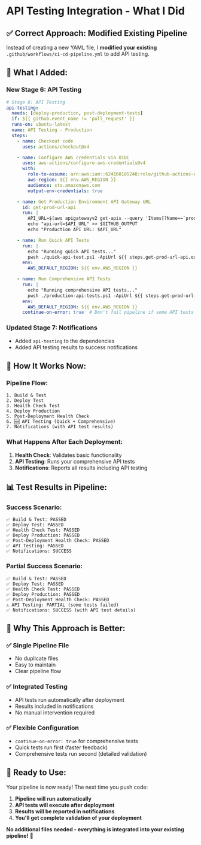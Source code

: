 # API Testing Integration - What I Did

## ✅ **Correct Approach: Modified Existing Pipeline**

Instead of creating a new YAML file, I **modified your existing** `.github/workflows/ci-cd-pipeline.yml` to add API testing.

## 🔧 **What I Added:**

### **New Stage 6: API Testing**
```yaml
# Stage 6: API Testing
api-testing:
  needs: [deploy-production, post-deployment-tests]
  if: ${{ github.event_name != 'pull_request' }}
  runs-on: ubuntu-latest
  name: API Testing - Production
  steps:
    - name: Checkout code
      uses: actions/checkout@v4

    - name: Configure AWS credentials via OIDC
      uses: aws-actions/configure-aws-credentials@v4
      with:
        role-to-assume: arn:aws:iam::624160185248:role/github-actions-ecs-deployer
        aws-region: ${{ env.AWS_REGION }}
        audience: sts.amazonaws.com
        output-env-credentials: true

    - name: Get Production Environment API Gateway URL
      id: get-prod-url-api
      run: |
        API_URL=$(aws apigatewayv2 get-apis --query 'Items[?Name==`production-user-management-api`].ApiEndpoint' --output text)
        echo "api-url=$API_URL" >> $GITHUB_OUTPUT
        echo "Production API URL: $API_URL"

    - name: Run Quick API Tests
      run: |
        echo "Running quick API tests..."
        pwsh ./quick-api-test.ps1 -ApiUrl ${{ steps.get-prod-url-api.outputs.api-url }}
      env:
        AWS_DEFAULT_REGION: ${{ env.AWS_REGION }}

    - name: Run Comprehensive API Tests
      run: |
        echo "Running comprehensive API tests..."
        pwsh ./production-api-tests.ps1 -ApiUrl ${{ steps.get-prod-url-api.outputs.api-url }}
      env:
        AWS_DEFAULT_REGION: ${{ env.AWS_REGION }}
      continue-on-error: true  # Don't fail pipeline if some API tests fail
```

### **Updated Stage 7: Notifications**
- Added `api-testing` to the dependencies
- Added API testing results to success notifications

## 🚀 **How It Works Now:**

### **Pipeline Flow:**
```
1. Build & Test
2. Deploy Test
3. Health Check Test
4. Deploy Production
5. Post-Deployment Health Check
6. 🆕 API Testing (Quick + Comprehensive)
7. Notifications (with API test results)
```

### **What Happens After Each Deployment:**
1. **Health Check**: Validates basic functionality
2. **API Testing**: Runs your comprehensive API tests
3. **Notifications**: Reports all results including API testing

## 📊 **Test Results in Pipeline:**

### **Success Scenario:**
```
✅ Build & Test: PASSED
✅ Deploy Test: PASSED
✅ Health Check Test: PASSED
✅ Deploy Production: PASSED
✅ Post-Deployment Health Check: PASSED
✅ API Testing: PASSED
✅ Notifications: SUCCESS
```

### **Partial Success Scenario:**
```
✅ Build & Test: PASSED
✅ Deploy Test: PASSED
✅ Health Check Test: PASSED
✅ Deploy Production: PASSED
✅ Post-Deployment Health Check: PASSED
⚠️ API Testing: PARTIAL (some tests failed)
✅ Notifications: SUCCESS (with API test details)
```

## 🎯 **Why This Approach is Better:**

### **✅ Single Pipeline File**
- No duplicate files
- Easy to maintain
- Clear pipeline flow

### **✅ Integrated Testing**
- API tests run automatically after deployment
- Results included in notifications
- No manual intervention required

### **✅ Flexible Configuration**
- `continue-on-error: true` for comprehensive tests
- Quick tests run first (faster feedback)
- Comprehensive tests run second (detailed validation)

## 🚀 **Ready to Use:**

Your pipeline is now ready! The next time you push code:

1. **Pipeline will run automatically**
2. **API tests will execute after deployment**
3. **Results will be reported in notifications**
4. **You'll get complete validation of your deployment**

**No additional files needed - everything is integrated into your existing pipeline!** 🎉
